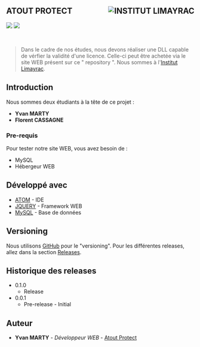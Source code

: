 ## ATOUT PROTECT <img src="http://www.limayrac.fr/sites/limayrac.fr/files/logo_limayrac.jpg" alt="INSTITUT LIMAYRAC" align="right" />

![](https://img.shields.io/travis/rust-lang/rust/master.svg) ![](https://img.shields.io/github/issues/YvanMARTY/AtoutProtect.svg)

<br />
<blockquote> Dans le cadre de nos études, nous devons réaliser une DLL capable de vérfier la validité d'une licence.
 Celle-ci peut être achetée via  le site WEB présent sur ce " repository ". Nous sommes à l'<a href="http://www.limayrac.fr/">Institut Limayrac</a>.</blockquote>

## Introduction

Nous sommes deux étudiants à la tête de ce projet :
- **Yvan MARTY**
- **Florent CASSAGNE**

### Pre-requis

Pour tester notre site WEB, vous avez besoin de :
- MySQL
- Hébergeur WEB

## Développé avec

* [ATOM](https://atom.io/) - IDE
* [JQUERY](https://jquery.com/) - Framework WEB
* [MySQL](https://www.mysql.com/fr/) - Base de données

## Versioning

Nous utilisons [GitHub](https://github.com/YvanMARTY/AtoutProtect) pour le "versioning". Pour les différentes releases, allez dans la section [Releases](https://github.com/YvanMARTY/AtoutProtect/tags). 

## Historique des releases

* 0.1.0
    * Release
* 0.0.1
    * Pre-release - Initial

## Auteur

* **Yvan MARTY** - *Développeur WEB* - [Atout Protect](https://github.com/YvanMARTY/AtoutProtect)
